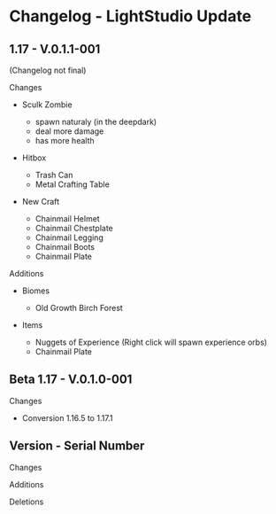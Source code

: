 # Changelog - LightStudio Update
## 1.17 -  V.0.1.1-001
(Changelog not final)

Changes
   - Sculk Zombie 
      - spawn naturaly (in the deepdark)
      - deal more damage
      - has more health

   - Hitbox
      - Trash Can
      - Metal Crafting Table
      
   - New Craft
      - Chainmail Helmet
      - Chainmail Chestplate
      - Chainmail Legging
      - Chainmail Boots
      - Chainmail Plate

Additions
   - Biomes 
      - Old Growth Birch Forest
  
   - Items    
      - Nuggets of Experience (Right click will spawn experience orbs)
      - Chainmail Plate

## Beta 1.17 -  V.0.1.0-001

Changes
   - Conversion 1.16.5 to 1.17.1

## Version -  Serial Number

Changes

Additions

Deletions










